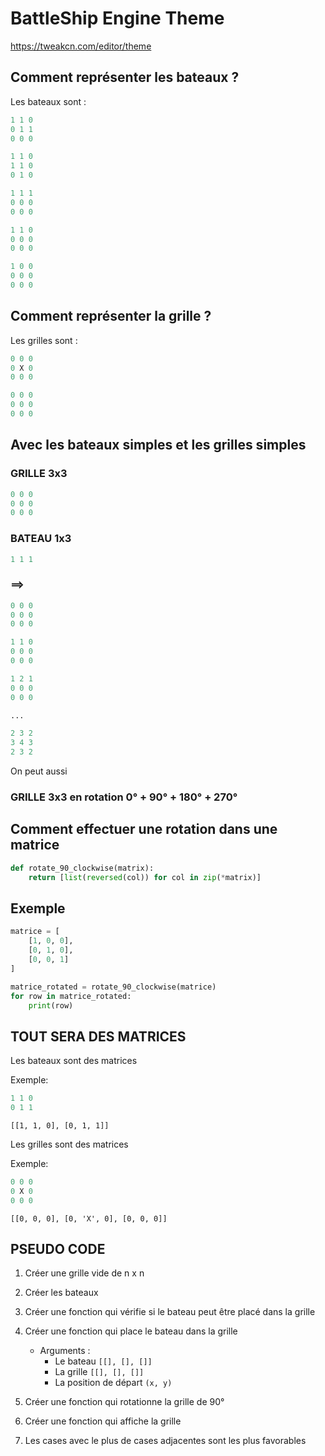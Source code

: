# BattleShip Engine Theme

<https://tweakcn.com/editor/theme>

## Comment représenter les bateaux ?

Les bateaux sont :

``` python
1 1 0
0 1 1
0 0 0

1 1 0
1 1 0
0 1 0

1 1 1
0 0 0
0 0 0

1 1 0
0 0 0
0 0 0

1 0 0
0 0 0
0 0 0
```

## Comment représenter la grille ?

Les grilles sont :

``` python
0 0 0
0 X 0
0 0 0

0 0 0
0 0 0
0 0 0
```

## Avec les bateaux simples et les grilles simples

### GRILLE 3x3

``` python
0 0 0
0 0 0
0 0 0
```

### BATEAU 1x3

``` python
1 1 1
```

### ==>

``` python
0 0 0
0 0 0
0 0 0

1 1 0
0 0 0
0 0 0

1 2 1
0 0 0
0 0 0

...

2 3 2
3 4 3
2 3 2
```

On peut aussi

### GRILLE 3x3 en rotation 0° + 90° + 180° + 270°

## Comment effectuer une rotation dans une matrice

```python
def rotate_90_clockwise(matrix):
    return [list(reversed(col)) for col in zip(*matrix)]
```

## Exemple

```python
matrice = [
    [1, 0, 0],
    [0, 1, 0],
    [0, 0, 1]
]

matrice_rotated = rotate_90_clockwise(matrice)
for row in matrice_rotated:
    print(row)
```

## TOUT SERA DES MATRICES

Les bateaux sont des matrices

Exemple:

``` python
1 1 0
0 1 1
```

`[[1, 1, 0], [0, 1, 1]]`

Les grilles sont des matrices

Exemple:

``` python
0 0 0
0 X 0
0 0 0
```

`[[0, 0, 0], [0, 'X', 0], [0, 0, 0]]`

## PSEUDO CODE

1. Créer une grille vide de n x n

2. Créer les bateaux

3. Créer une fonction qui vérifie si le bateau peut être placé dans la grille

4. Créer une fonction qui place le bateau dans la grille

   * Arguments :
     * Le bateau `[[], [], []]`
     * La grille `[[], [], []]`
     * La position de départ `(x, y)`

5. Créer une fonction qui rotationne la grille de 90°

6. Créer une fonction qui affiche la grille

7. Les cases avec le plus de cases adjacentes sont les plus favorables
